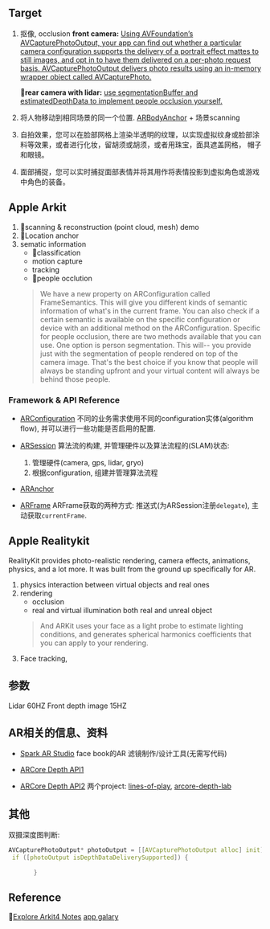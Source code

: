 ## Target
1. 抠像, occlusion
    __front camera:__
    [Using AVFoundation’s AVCapturePhotoOutput, your app can find out whether a particular camera configuration supports the delivery of a portrait effect mattes to still images, and opt in to have them delivered on a per-photo request basis. AVCapturePhotoOutput delivers photo results using an in-memory wrapper object called AVCapturePhoto.](https://developer.apple.com/documentation/avfoundation/cameras_and_media_capture/enhancing_live_video_by_leveraging_truedepth_camera_data)

    __🍎rear camera with lidar:__
    [use segmentationBuffer and estimatedDepthData to implement people occlusion yourself.](https://developer.apple.com/documentation/arkit/arconfiguration/3089121-framesemantics)
 
2. 将人物移动到相同场景的同一个位置.
    [ARBodyAnchor](https://developer.apple.com/documentation/arkit/arbodytrackingconfiguration) + 场景scanning

3. 自拍效果，您可以在脸部网格上渲染半透明的纹理，以实现虚拟纹身或脸部涂料等效果，或者进行化妆，留胡须或胡须，或者用珠宝，面具遮盖网格， 帽子和眼镜。

4. 面部捕捉，您可以实时捕捉面部表情并将其用作将表情投影到虚拟角色或游戏中角色的装备。


## Apple Arkit
1. 🍋scanning & reconstruction (point cloud, mesh)
    demo
2. 🍋Location anchor
3. sematic information
    * 🍋classification
    * motion capture
    * tracking
    * 🍋people occlution
    >We have a new property on ARConfiguration called FrameSemantics.
    This will give you different kinds of semantic information of what's in the current frame.
    You can also check if a certain semantic is available on the specific configuration or device with an additional method on the ARConfiguration.
    Specific for people occlusion, there are two methods available that you can use. One option is person segmentation.
    This will-- you provide just with the segmentation of people rendered on top of the camera image.
    That's the best choice if you know that people will always be standing upfront and your virtual content will always be behind those people.

### Framework & API Reference
* [ARConfiguration](https://developer.apple.com/documentation/arkit/arconfiguration)
    不同的业务需求使用不同的configuration实体(algorithm flow), 并可以进行一些功能是否启用的配置.
* [ARSession](https://developer.apple.com/documentation/arkit/arsession)
    算法流的构建, 并管理硬件以及算法流程的(SLAM)状态:
    1. 管理硬件(camera, gps, lidar, gryo)
    2. 根据configuration, 组建并管理算法流程
* [ARAnchor](https://developer.apple.com/documentation/arkit/aranchor)

* [ARFrame](https://developer.apple.com/documentation/arkit/arframe)
    ARFrame获取的两种方式: 推送式(为ARSession注册`delegate`), 主动获取`currentFrame`.

## Apple Realitykit
RealityKit provides photo-realistic rendering, camera effects, animations, physics, and a lot more. It was built from the ground up specifically for AR.

1. physics interaction between virtual objects and real ones
2. rendering
    * occlusion
    * real and virtual illumination both real and unreal object
    >And ARKit uses your face as a light probe to estimate lighting conditions, and generates spherical harmonics coefficients that you can apply to your rendering.
3. Face tracking, 

## 参数
Lidar 60HZ
Front depth image 15HZ

## AR相关的信息、资料
* [Spark AR Studio](https://sparkar.facebook.com/ar-studio/)
    face book的AR 滤镜制作/设计工具(无需写代码)

* [ARCore Depth API1](https://developers.googleblog.com/2020/06/a-new-wave-of-ar-realism-with-arcore-depth-api.html)

* [ARCore Depth API2](https://www.infoq.com/news/2020/06/ARCore-depth-api-released/)
    两个project: [lines-of-play](https://github.com/googlecreativelab/lines-of-play), [arcore-depth-lab](https://github.com/googlesamples/arcore-depth-lab/)


## 其他
双摄深度图判断:
```c++
AVCapturePhotoOutput* photoOutput = [[AVCapturePhotoOutput alloc] init];
 if ([photoOutput isDepthDataDeliverySupported]) {
            
       }
```

## Reference
🍅[Explore Arkit4 Notes](https://www.wwdcnotes.com/notes/wwdc20/10611/)
[app galary](https://github.com/olucurious/Awesome-ARKit)